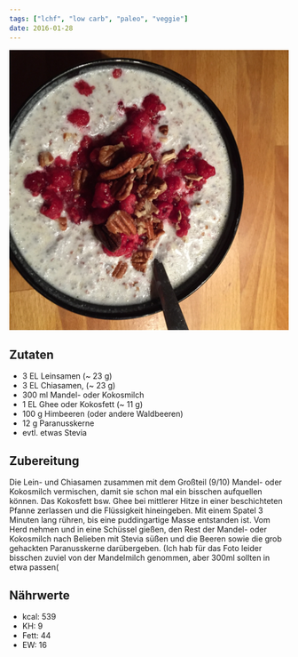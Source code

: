 ```yaml
---
tags: ["lchf", "low carb", "paleo", "veggie"]
date: 2016-01-28
---
```


![](../uploads/chia-leinsamen-pudding.jpg)

## Zutaten
- 3 EL      Leinsamen (~ 23 g)
- 3 EL      Chiasamen, (~ 23 g)
- 300 ml    Mandel- oder Kokosmilch
- 1 EL      Ghee oder Kokosfett (~ 11 g)
- 100 g     Himbeeren (oder andere Waldbeeren)
- 12 g      Paranusskerne
- evtl. etwas Stevia

## Zubereitung
Die Lein- und Chiasamen zusammen mit dem Großteil (9/10) Mandel- oder Kokosmilch vermischen, damit sie schon mal ein bisschen aufquellen können.
Das Kokosfett bsw. Ghee bei mittlerer Hitze in einer beschichteten Pfanne zerlassen und die Flüssigkeit hineingeben. Mit einem Spatel 3 Minuten lang rühren, bis eine puddingartige Masse entstanden ist.
Vom Herd nehmen und in eine Schüssel gießen, den Rest der Mandel- oder Kokosmilch nach Belieben mit Stevia süßen und die Beeren sowie die grob gehackten Paranusskerne darübergeben.
(Ich hab für das Foto leider bisschen zuviel von der Mandelmilch genommen, aber 300ml sollten in etwa passen(

## Nährwerte
- kcal:     539
- KH:         9
- Fett:      44
- EW:        16
